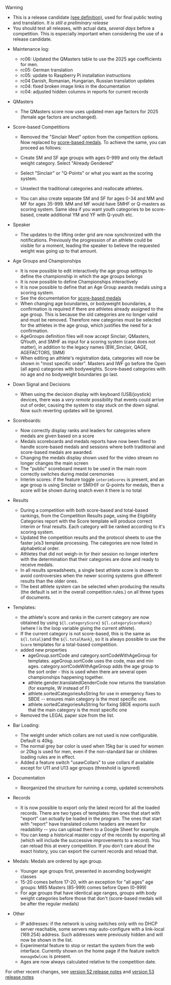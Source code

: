 > [!WARNING]
>
> - This is a release candidate [(see definition)](https://en.wikipedia.org/wiki/Software_release_life_cycle#Release_candidate), used for final public testing and translation. *It is still a preliminary release*
> - You should test all releases, with actual data, *several days* before a competition. This is especially important when considering the use of a release candidate.

- Maintenance log:
  - rc06: Updated the QMasters table to use the 2025 age coefficients for men.
  - rc05: German translation
  - rc05: update to Raspberry Pi installation instructions
  - rc04 Danish, Romanian, Hungarian, Russian translation updates
  - rc04: fixed broken image links in the documentation
  - rc04: adjusted hidden columns in reports for current records
- QMasters
  - The QMasters score now uses updated men age factors for 2025 (female age factors are unchanged).

- Score-based Competitions
  -  Removed the "Sinclair Meet" option from the competition options.  Now replaced by [score-based medals](https://jflamy.github.io/owlcms4/#/ScoreBasedCompetitions).  To achieve the same, you can proceed as follows:
    - Create SM and SF age groups with ages 0-999 and only the default weight category.  Select "Already Gendered"

    - Select "Sinclair" or "Q-Points" or what you want as the scoring system. 

    - Unselect the traditional categories and reallocate athletes.

    - You can also create separate SM and SF for ages 0-34 and MM and MF for ages 35-999.  MM and MF would have SMHF or Q-masters as scoring system.  Same idea if you want youth categories to be score-based,  create additional YM and YF with Q-youth etc.
- Speaker
  - The updates to the lifting order grid are now synchronized with the notifications.  Previously the progression of an athlete could be visible for a moment, leading the speaker to believe the requested weight was going up to that amount.
- Age Groups and Championships
  - It is now possible to edit interactively the age group settings to define the championship in which the age groups belongs
  - It is now possible to define Championships interactively
  - It is now possible to define that an Age Group awards medals using a scoring system.
  - See the documentation for [score-based medals](https://jflamy.github.io/owlcms4/#/ScoreBasedCompetitions)
  - When changing age boundaries, or bodyweight boundaries, a confirmation is required if there are athletes already assigned to the age group.  This is because the old categories are no longer valid and must be removed. Therefore new categories must be selected for the athletes in the age group, which justifies the need for a confirmation.
  - AgeGroups definition files will now accept Sinclair, QMasters, QYouth, and SMHF as input for a scoring system (case does not matter), in addition to the legacy names (BW_Sinclair, QAGE, AGEFACTORS, SMM) 
  - When editing an athlete's registration data, categories will now be shown in "most specific order". Masters and IWF go before the Open (all ages) categories with bodyweights.  Score-based categories with no age and no bodyweight boundaries go last.
- Down Signal and Decisions
  - When using the decision display with keyboard (USB/joystick) devices, there was a *very remote* possibility that events could arrive out of order, causing the system to stay stuck on the down signal.  Now such reverting updates will be ignored.
- Scoreboards:
  - Now correctly display ranks and leaders for categories where medals are given based on a score 
  - Medals scoreboards and medals reports have now been fixed to handle score-based medals and sessions where both traditional and score-based medals are awarded.
  - Changing the medals display shown used for the video stream no longer changes the main screen
  - The "public" scoreboard meant to be used in the main room correctly switches during medal ceremonies
  - Interim scores: if the feature toggle `interimScores` is present, and an age group is using Sinclair or SM(H)F or Q-points for medals, then a score will be shown during snatch even it there is no total
- Results
  - During a competition with both score-based and total-based rankings, from the Competition Results page, using the Eligibility Categories report with the Score template will produce correct interim or final results.   Each category will be ranked according to it's scoring system.
  - Updated the competition results and the protocol sheets to use the faster jxls3 template processing. The categories are now listed in alphabetical order.
  - Athletes that did not weigh-in for their session no longer interfere with the determination that their categories are done and ready to receive medals.
  - In all results spreadsheets, a single best athlete score is shown to avoid controversies when the newer scoring systems give different results than the older ones.  
  - The best athlete system can be selected when producing the results (the default is set in the overall competition rules.) on all three types of documents.
- Templates:
  - the athlete's score and ranks in the current category are now obtained by using `${l.categoryScore}` `${l.categoryScoreRank}` (where l is the loop variable giving the current athlete).  
  - If the current category is not score-based, this is the same as `${l.total}`and the `${l.totalRank}`, so it is always possible to use the `Score` templates for a total-based competition.
  - added new properties 
    - ageGroup.sortCode and category.sortCodeWithAgeGroup for templates.  ageGroup.sortCode uses the code, max and min ages.  category.sortCodeWithAgeGroup adds the age group to the sort order - this is used when there are several open championships happening together.
    - athlete.gender.translatedGenderCode now returns the translation (for example, W instead of F)
    - athlete.sortedCategoriesAsString for use in emergency fixes to SBDE -- ensures main category is the most specific one.
    - athlete.sortedCategoriesAsString for fixing SBDE exports such that the main category is the most specific one
  - Removed the LEGAL paper size from the list.
- Bar Loading:
  - The weight under which collars are not used is now configurable.  Default is 40kg.
  - The normal grey bar color is used when 15kg bar is used for women or 20kg is used for men, even if the non-standard bar or children loading rules are in effect.
  -  Added a feature switch "usawCollars" to use collars if available except for U11 and U13 age groups (threshold is ignored)
- Documentation
  - Reorganized the structure for running a comp, updated screenshots

- Records
  - It is now possible to export only the latest record for all the loaded records.  There are two types of templates: the ones that start with "export" can actually be loaded in the program. The ones that start with "report" have translated column headers are meant for readability -- you can upload them to a Google Sheet for example.
  - You can keep a historical master copy of the records by exporting all (which will include the successive improvements to a record).  You can reload this at every competition.  If you don't care about the exact history, you can export the current records and reload that.
- Medals: Medals are ordered by age group.
  - Younger age groups first, presented in ascending bodyweight classes
  - 15-20 comes before 17-20, with an exception for "all ages" age groups: M85 Masters (85-999) comes before Open (0-999)
  - For age groups that have identical age ranges, groups with body weight categories before those that don't (score-based medals will be after the regular medals)
- Other
  -  IP addresses: if the network is using switches only with no DHCP server reachable, some servers may auto-configure with a link-local (169.254) address. Such addresses were previously hidden and will now be shown in the list.
  -  Experimental feature to stop or restart the system from the web interface.  Currently shown on the home page if the feature switch `manageOwlcms` is present.
  -  Ages are now always calculated relative to the competition date.



For other recent changes, see [version 52 release notes](https://github.com/owlcms/owlcms4/releases/tag/52.0.6) and [version 53 release notes](https://github.com/owlcms/owlcms4/releases/tag/53.1.0)

